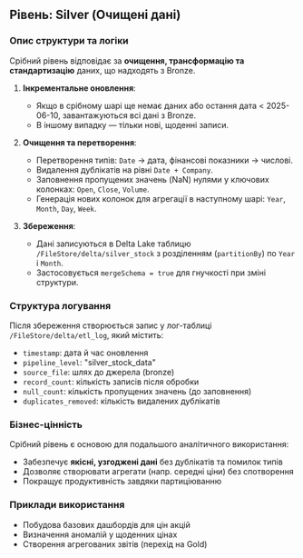 
## Рівень: Silver (Очищені дані)

### Опис структури та логіки

Срібний рівень відповідає за **очищення, трансформацію та стандартизацію** даних, що надходять з Bronze.

1. **Інкрементальне оновлення**: 
   - Якщо в срібному шарі ще немає даних або остання дата < 2025-06-10, завантажуються всі дані з Bronze.
   - В іншому випадку — тільки нові, щоденні записи.

2. **Очищення та перетворення**:
   - Перетворення типів: `Date` → дата, фінансові показники → числові.
   - Видалення дублікатів на рівні `Date + Company`.
   - Заповнення пропущених значень (NaN) нулями у ключових колонках: `Open`, `Close`, `Volume`.
   - Генерація нових колонок для агрегації в наступному шарі: `Year`, `Month`, `Day`, `Week`.

3. **Збереження**:
   - Дані записуються в Delta Lake таблицю `/FileStore/delta/silver_stock` з розділенням (`partitionBy`) по `Year` і `Month`.
   - Застосовується `mergeSchema = true` для гнучкості при зміні структури.

###  Структура логування

Після збереження створюється запис у лог-таблиці `/FileStore/delta/etl_log`, який містить:

- `timestamp`: дата й час оновлення
- `pipeline_level`: "silver_stock_data"
- `source_file`: шлях до джерела (bronze)
- `record_count`: кількість записів після обробки
- `null_count`: кількість пропущених значень (до заповнення)
- `duplicates_removed`: кількість видалених дублікатів


### Бізнес-цінність

Срібний рівень є основою для подальшого аналітичного використання:

- Забезпечує **якісні, узгоджені дані** без дублікатів та помилок типів
- Дозволяє створювати агрегати (напр. середні ціни) без спотворення
- Покращує продуктивність завдяки партиціюванню

### Приклади використання

- Побудова базових дашбордів для цін акцій
- Визначення аномалій у щоденних цінах
- Створення агрегованих звітів (перехід на Gold)